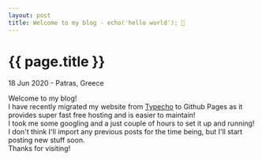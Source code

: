 ```yaml
---
layout: post
title: Welcome to my blog - echo('hello world'); 👋
---
```


{{ page.title }}
================

<p class="meta">18 Jun 2020 - Patras, Greece</p>

Welcome to my blog!  
I have recently migrated my website from [Typecho](https://typecho.org) to Github Pages as it provides super fast free hosting and is easier to maintain!  
I took me some googling and a just couple of hours to set it up and running!  
I don't think I'll import any previous posts for the time being, but I'll start posting new stuff soon.  
Thanks for visiting!
